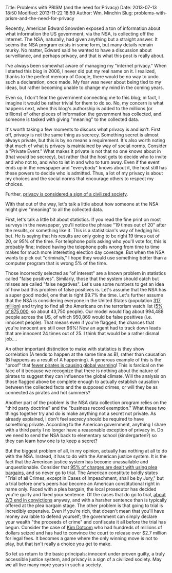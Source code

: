 Title: Problems with PRISM (and the need for Privacy)
Date: 2013-07-13 18:50
Modified: 2013-11-22 18:59
Author: Wm. Minchin
Slug: problems-with-prism-and-the-need-for-privacy

Recently, American Edward Snowden exposed a ton of information about what
information the US government, via the NSA, is collecting off the internet. The
NSA, naturally, had given anything but a straight answer. It seems the NSA
program exists in some form, but many details remain murky. No matter, Edward
said he wanted to have a discussion about surveillance, and perhaps privacy,
and that is what this post is really about.

I've always been somewhat aware of managing my "internet privacy." When I
started this blog in 2006, I never did put my real name on it. I realized,
thanks to the perfect memory of Google, there would be no way to undo such a
declaration, once made. My fear was never about being tied to my ideas, but
rather becoming unable to change my mind in the coming years.

Even so, I don't fear the government connecting me to this blog; in fact, I
imagine it would be rather trivial for them to do so. No, my concern is what
happens next, when this blog's authorship is added to the millions (or
trillions) of other pieces of information the government has collected, and
someone is tasked with giving "meaning" to the collected data.

It's worth taking a few moments to discuss what privacy is and isn't. First
off, privacy is not the same thing as secrecy. Something secret is almost
always private, but this is by no means a requirement. It's also worth noting
that much of what is privacy is maintained by way of social norms. Consider a
"Private Event." What makes it private is not that no one knows about in (that
would be secrecy), but rather that the host gets to decide who to invite and
who not to, and who to let in and who to turn away. Even if the event ends up
in the newspaper and "everybody" knows about it, the host still has these
powers to decide who is admitted. Thus, a lot of my privacy is about my choices
and the social norms that encourage others to respect my choices.

Further, [privacy is considered a sign of a civilized
society](https://medium.com/i-m-h-o/c7b9caadfc67).

With that out of the way, let's talk a little about how someone at the NSA
might give "meaning" to all the collected data.

First, let's talk a little bit about statistics. If you read the fine print on
most surveys in the newspaper, you'll notice the phrase "19 times out of 20"
after the results, or something like it. This is a statistician's way of
hedging his bet. He is saying that his results are only going to be right 19
times out of 20, or 95% of the time. For telephone polls asking who you'll vote
for, this is probably fine; indeed having the telephone polls wrong from time
to time makes for much more interesting election day coverage. But when the NSA
wants to pick out "criminals," I hope they would use something better than a
computer program that is wrong 5% of the time.

Those incorrectly selected as "of interest" are a known problem in statistics
called "false positives". Similarly, those that the system should catch but
misses are called "false negatives". Let's use some numbers to get an idea of
how bad this problem of false positives is. Let's assume that the NSA has a
super good model, one that is right 99.7% the time. Let's further assume that
the NSA is considering everyone in the United States (population [317
million](http://en.wikipedia.org/w/index.php?title=Demographics_of_the_United_States&oldid=575445593))
and trying to find all the Americans on the terrorism watch list ([5% of
875,000](http://en.wikipedia.org/w/index.php?title=Terrorist_Screening_Database&oldid=564635829),
so about 43,750 people). Our model would flag about 994,488 people across the
US, of which 950,869 would be false positives (i.e. innocent people). That
means even if you're flagged, the chances that you're innocent are still over
96%! Now an agent had to track down leads that are innocent 24 times out of 25.
I think that would be a rather dismal job....

An other important distinction to make with statistics is they show correlation
(A tends to happen at the same time as B), rather than causation (B happens as
a result of A happening). A generous example of this is the "proof" that [fewer
pirates is causing global warming](http://www.venganza.org/about/open-letter/)!
This is farcical on the face of it because we recognize that there is nothing
about the nature of pirates to suggest they can influence the global climate.
Will the analysis on those flagged above be complete enough to actually
establish causation between the collected facts and the supposed crimes, or
will they be as connected as pirates and hot summers?

Another part of the problem is the NSA data collection program relies on the
"third party doctrine" and the "business record exemption." What these two
things together try and do is make anything not a secret not private. As
already explained, I don't feel secrecy should be required to have something
private. According to the American government, anything I share with a third
party I no longer have a reasonable exception of privacy in. Do we need to send
the NSA back to elementary school (kindergarten?) so they can learn how one is
to keep a secret?

But the biggest problem of all, in my opinion, actually has nothing at all to
do with the NSA. Instead, it has to do with the American justice system. It is
the fact that the American justice system has become unassailable and
unquestionable. Consider that [95% of charges are dealt with using plea
bargains](http://www.cato.org/publications/commentary/devils-bargain-how-plea-agreements-never-contemplated-framers-undermine-justice),
and so never go to trial. The American constitute boldly states "Trial of all
Crimes, except in Cases of Impeachment, shall be by Jury," but a trial before
one's peers had become an American constitutional right in name only. Faced
with a plea bargain, the local prosecutor has decided you're guilty and fixed
your sentence. Of the cases that do go to trial, [about 2/3 end in
convictions](http://open.salon.com/blog/barry60x/2012/07/24/john_edwards_roger_clemens_and_americas_other_one_percent)
anyway, and with a harsher sentence than is typically offered at the plea
bargain stage. The other problem is that going to trial is incredibly
expensive. Even if you're rich, that doesn't mean that you'll have money
available to defend yourself; the government can simply declare your wealth
"the proceeds of crime" and confiscate it all before the trial has begun.
Consider the case of [Kim
Dotcom](http://www.listener.co.nz/commentary/the-internaut/kim-dotcom-megaupload-new-zealand-timeline/)
who had hundreds of millions of dollars seized and has had to convince the
court to release over $2.7 million for legal fees. It becomes a game where the
only winning move is not to play, but that isn't really a choice you get to
make.

So let us return to the basic principals: innocent under proven guilty, a truly
accessible justice system, and privacy is a sign of a civilized society. May we
all live many more years in such a society.
